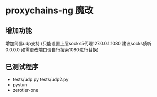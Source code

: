 # proxychains-ng 魔改


## 增加功能
增加简易udp支持
(只能设置上层socks5代理127.0.0.1:1080 建议socks侦听0.0.0.0 如需更改端口请自行搜索1080进行替换)

## 已测试程序
- tests/udp.py tests/udp2.py
- pystun
- zerotier-one